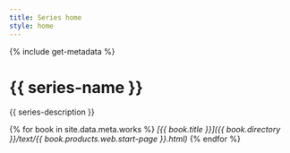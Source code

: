 ```yaml
---
title: Series home
style: home
---
```


{% include get-metadata %}

# {{ series-name }}

{{ series-description }}

{% for book in site.data.meta.works %}
*[{{ book.title }}]({{ book.directory }}/text/{{ book.products.web.start-page }}.html)*
{% endfor %}
